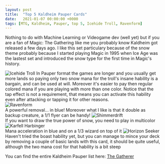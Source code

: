 ```yaml
---
layout: post
title:  "Top 5 Kaldheim Pauper Cards"
date:   2021-01-07 00:00:00 +0000
tags: [MTG, Kaldheim, Pauper, top 5, Icehide Troll, Ravenform]
---
```


Nothing to do with Machine Learning or Videogame dev (well yet) but if you are a fan of Magic: The Gathering like me you
probably know Kaldheim got released a few days ago. I like this set particulary because of the snow theme probably because I started playing Magic in 1995 when Ice Age was the lastest set and introduced the snow type for the first time in Magic's history.



![Icehide Troll](https://gatherer.wizards.com/Handlers/Image.ashx?multiverseid=503790&type=card) 
In Pauper format the games are longer and you usually get more lands so paying only two snow mana for the troll's insane hability is a bargain, and can be used at will. Moreover it's easier to pay then regular colored mana if you are playing with more than one color. Notice that the tap effect is not a requirement, that means you can activate this hability even after attacking or tapping it for other reasons.
<br>
![Ravenform](https://gatherer.wizards.com/Handlers/Image.ashx?multiverseid=503680&type=card) <br>
A powerful removal... in blue! Moreover what I like is that it double as backup creature, a 1/1 flyer can be handy!
![Shimmerdrift](https://gatherer.wizards.com/Handlers/Image.ashx?multiverseid=503887&type=card) <br>
If you want to draw the true power of snow, you need to play in multicolor
![Karfell Harbinger](https://gatherer.wizards.com/Handlers/Image.ashx?multiverseid=503673&type=card) <br>
Mana acceleration in blue and on a 1/3 wizard on top of it
![Horizon Seeker](https://gatherer.wizards.com/Handlers/Image.ashx?multiverseid=503789&type=card) <br>
Haven't tried the boast hability yet, but you can manage to mince your deck by removing a couple of basic lands with this card, it should be quite useful, although the two mana cost for that hability is a bit steep

You can find the entire Kaldheim Pauper list here:
[The Gatherer](https://gatherer.wizards.com/Pages/Search/Default.aspx?action=advanced&set=+[%22Kaldheim%22]&format=+[%22Pauper%22])